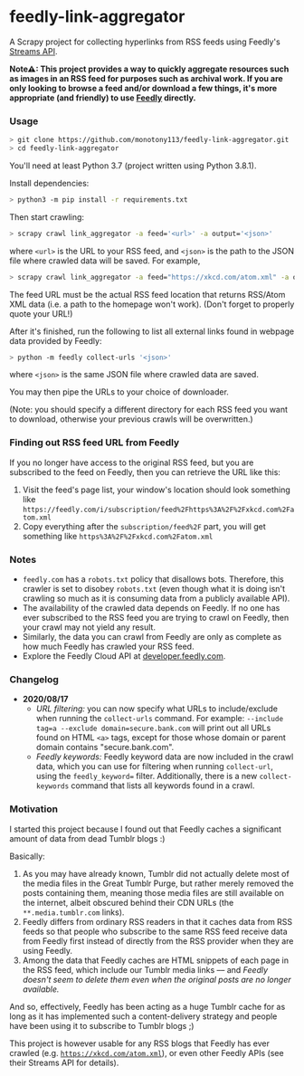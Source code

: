 # feedly-link-aggregator

A Scrapy project for collecting hyperlinks from RSS feeds using Feedly's [Streams API](https://developer.feedly.com/v3/streams/).

**Note⚠: This project provides a way to quickly aggregate resources such as images in an RSS feed for purposes such as archival work. If you are only looking to browse a feed and/or download a few things, it's more appropriate (and friendly) to use [Feedly](https://feedly.com) directly.**

### Usage

```bash
> git clone https://github.com/monotony113/feedly-link-aggregator.git
> cd feedly-link-aggregator
```

You'll need at least Python 3.7 (project written using Python 3.8.1).

Install dependencies:

```bash
> python3 -m pip install -r requirements.txt
```

Then start crawling:

```bash
> scrapy crawl link_aggregator -a feed='<url>' -a output='<json>'
```

where `<url>` is the URL to your RSS feed, and `<json>` is the path to the JSON file where crawled data will be saved.
For example, 

```bash
> scrapy crawl link_aggregator -a feed="https://xkcd.com/atom.xml" -a output=instance/xkcd.json
```

The feed URL must be the actual RSS feed location that returns RSS/Atom XML data (i.e. a path to the homepage won't work).
(Don't forget to properly quote your URL!)

After it's finished, run the following to list all external links found in webpage data provided by Feedly:

```bash
> python -m feedly collect-urls '<json>'
```

where `<json>` is the same JSON file where crawled data are saved.

You may then pipe the URLs to your choice of downloader.

(Note: you should specify a different directory for each RSS feed you want to download, otherwise your previous crawls will be overwritten.)

### Finding out RSS feed URL from Feedly

If you no longer have access to the original RSS feed, but you are subscribed to the feed on Feedly, then you can retrieve the URL like this:

1. Visit the feed's page list, your window's location should look something like `https://feedly.com/i/subscription/feed%2Fhttps%3A%2F%2Fxkcd.com%2Fatom.xml`
2. Copy everything after the `subscription/feed%2F` part, you will get something like `https%3A%2F%2Fxkcd.com%2Fatom.xml`

### Notes

- `feedly.com` has a `robots.txt` policy that disallows bots. Therefore, this crawler is set to disobey `robots.txt` (even though
what it is doing isn't crawling so much as it is consuming data from a publicly available API).
- The availability of the crawled data depends on Feedly. If no one has ever subscribed to the RSS feed you are
trying to crawl on Feedly, then your crawl may not yield any result.
- Similarly, the data you can crawl from Feedly are only as complete as how much Feedly has crawled your RSS feed.
- Explore the Feedly Cloud API at [developer.feedly.com](https://developer.feedly.com).

### Changelog

- **2020/08/17**
    - _URL filtering:_ you can now specify what URLs to include/exclude when running the `collect-urls` command. For example: `--include tag=a --exclude domain=secure.bank.com` will print out all URLs found on HTML `<a>` tags, except for those whose domain or parent domain contains "secure.bank.com".
    - _Feedly keywords:_ Feedly keyword data are now included in the crawl data, which you can use for filtering when running `collect-url`, 
    using the `feedly_keyword=` filter. Additionally, there is a new `collect-keywords` command that lists all keywords found in a crawl.

### Motivation

I started this project because I found out that Feedly caches a significant amount of data from dead Tumblr blogs :)

Basically:

1. As you may have already known, Tumblr did not actually delete most of the media files in the Great Tumblr Purge, 
but rather merely removed the posts containing them, meaning those media files are still available on the internet, 
albeit obscured behind their CDN URLs (the `**.media.tumblr.com` links).
2. Feedly differs from ordinary RSS readers in that it caches data from RSS feeds so that people who subscribe to the same 
RSS feed receive data from Feedly first instead of directly from the RSS provider when they are using Feedly.
3. Among the data that Feedly caches are HTML snippets of each page in the RSS feed, which include our Tumblr media links
–– and _Feedly doesn't seem to delete them even when the original posts are no longer available._

And so, effectively, Feedly has been acting as a huge Tumblr cache for as long as it has implemented such
a content-delivery strategy and people have been using it to subscribe to Tumblr blogs ;)

This project is however usable for any RSS blogs that Feedly has ever crawled (e.g. [`https://xkcd.com/atom.xml`](https://xkcd.com/atom.xml)),
or even other Feedly APIs (see their Streams API for details).
